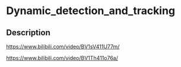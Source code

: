 # Dynamic_detection_and_tracking

## Description

https://www.bilibili.com/video/BV1sV411U77m/

https://www.bilibili.com/video/BV1Th411o76a/

